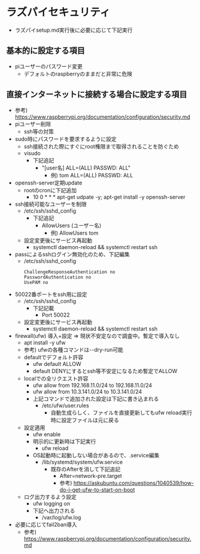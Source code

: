 # ラズパイセキュリティ

* ラズパイsetup.md実行後に必要に応じて下記実行

## 基本的に設定する項目

* piユーザーのパスワード変更
  * デフォルトのraspberryのままだと非常に危険

## 直接インターネットに接続する場合に設定する項目

* 参考) https://www.raspberrypi.org/documentation/configuration/security.md
* piユーザー削除
  * ssh等の対策
* sudo時にパスワードを要求するように設定
  * ssh接続された際にすぐにroot権限まで取得されることを防ぐため
  * visudo
    * 下記追記
      * "[user名] ALL=(ALL) PASSWD: ALL"
        * 例) tom ALL=(ALL) PASSWD: ALL
* openssh-server定期update
  * rootのcronに下記追加
    * 10 0 * * * apt-get udpate -y; apt-get install -y openssh-server
* ssh接続可能なユーザーを制限
  * /etc/ssh/sshd_config
    * 下記追記
      * AllowUsers (ユーザー名)
        * 例) AllowUsers tom
  * 設定変更後にサービス再起動
    * systemctl daemon-reload && systemctl restart ssh
* passによるsshログイン無効化のため、下記編集
  * /etc/ssh/sshd_config
    ```
    ChallengeResponseAuthentication no
    PasswordAuthentication no
    UsePAM no
    ```
* 50022番ポートをssh用に設定
  * /etc/ssh/sshd_config
    * 下記記載
      * Port 50022
  * 設定変更後にサービス再起動
    * systemctl daemon-reload && systemctl restart ssh
* firewall(ufw) 導入+設定 => 現状不安定なので調査中。暫定で導入なし
  * apt install -y ufw
  * 参考) ufwの各種コマンドは--dry-run可能
  * defaultでデフォルト許容
    * ufw default ALLOW
    * default DENYにするとssh等不安定になるため暫定でALLOW
  * localでの全リクエスト許容
    * ufw allow from 192.168.11.0/24 to 192.168.11.0/24
    * ufw allow from 10.3.141.0/24 to 10.3.141.0/24
    * 上記コマンドで追加された設定は下記に書き込まれる
      * /etc/ufw/user.rules
        * 自動生成らしく、ファイルを直接更新してもufw reload実行時に設定ファイルは元に戻る
  * 設定適用  
    * ufw enable
    * 明示的に更新時は下記実行
      * ufw reload
    * OS起動時に起動しない場合があるので、.service編集
      * /lib/systemd/system/ufw.service
        * 既存のAfterを消して下記追記
          * After=network-pre.target
          * 参考) https://askubuntu.com/questions/1040539/how-do-i-get-ufw-to-start-on-boot
  * ログ出力するよう設定
    * ufw logging on
    * 下記へ出力される
      * /var/log/ufw.log
* 必要に応じてfail2ban導入
  * 参考) https://www.raspberrypi.org/documentation/configuration/security.md
